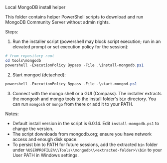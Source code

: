 Local MongoDB install helper

This folder contains helper PowerShell scripts to download and run MongoDB Community Server without admin rights.

Steps:

1. Run the installer script (powershell may block script execution; run in an elevated prompt or set execution policy for the session):

```powershell
# from repository root
cd tools\mongodb
powershell -ExecutionPolicy Bypass -File .\install-mongodb.ps1
```

2. Start mongod (detached):

```powershell
powershell -ExecutionPolicy Bypass -File .\start-mongod.ps1
```

3. Connect with the mongo shell or a GUI (Compass). The installer extracts the mongosh and mongo tools to the install folder's `bin` directory. You can run `mongosh` or `mongo` from there or add it to your PATH.

Notes:
- Default install version in the script is 6.0.14. Edit `install-mongodb.ps1` to change the version.
- The script downloads from mongodb.org; ensure you have network access and enough disk space.
- To persist bin to PATH for future sessions, add the extracted `bin` folder under `%USERPROFILE%\\Tools\\mongodb\\<extracted-folder>\\bin` to your User PATH in Windows settings.
